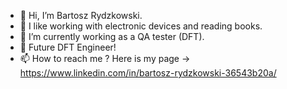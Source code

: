 - 👋 Hi, I’m Bartosz Rydzkowski.
- 👀 I like working with electronic devices and reading books.
- 🌱 I’m currently working as a QA tester (DFT).
- 💞️ Future DFT Engineer!
- 📫 How to reach me ? Here is my page -> https://www.linkedin.com/in/bartosz-rydzkowski-36543b20a/

<!---
Rydzko/Rydzko is a ✨ special ✨ repository because its `README.md` (this file) appears on your GitHub profile.
You can click the Preview link to take a look at your changes.
--->
